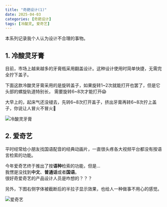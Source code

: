 ```yaml
---
title: "奇葩设计(1)"
date: 2025-04-03  
categories: [奇葩设计]
tags: [冷酸灵, 爱奇艺]
---
```



本系列记录我个人认为设计不合理的事物。

## 1. 冷酸灵牙膏

目前，市场上越来越多的牙膏瓶采用翻盖设计。这种设计使用时简单快捷，无需完全拧下盖子。

下面这款冷酸灵牙膏采用的是旋转盖子，如果旋转1~2次就能打开也罢了，但是它头部的螺旋轨道特别长， 需要旋转6~8次才能打开😱

大早上的，起床气还没褪去，先转6~8次打开盖子，挤出牙膏再转6~8次拧上盖子，你说让人冒火不冒火👿


![冷酸灵牙膏](/2025-04-03-eccentric_design/toothpaste.jpg?raw=true)


## 2. 爱奇艺

平时经常给小朋友找国语配音的经典动画片，一直很头疼各大视频平台都没有按语言检索的功能。

今年爱奇艺终于推出了按**语种**检索的功能，但是...  
我愣是没找到**中文**、**普通话**或者**国语**。  
很好奇爱奇艺的产品设计人员是咋想的？？？

另外，下图右侧字体被截断后的半拉子显示效果，也给人一种做事不用心的感觉。

![爱奇艺](/2025-04-03-eccentric_design/iqiyi.jpg?raw=true)


